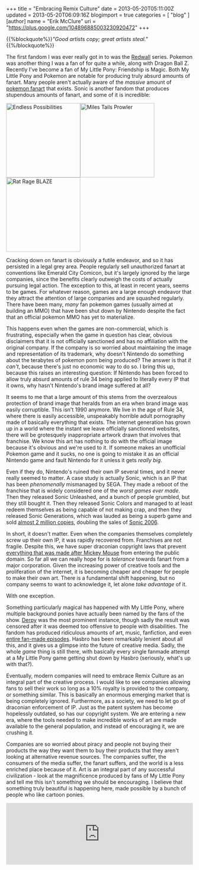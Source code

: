+++
title = "Embracing Remix Culture"
date = 2013-05-20T05:11:00Z
updated = 2013-05-20T06:09:16Z
blogimport = true 
categories = [ "blog" ]
[author]
	name = "Erik McClure"
	uri = "https://plus.google.com/104896885003230920472"
+++

{{%blockquote%}}*"Good artists copy; great artists steal."*{{%/blockquote%}}

The first fandom I was ever really got in to was the [Redwall](https://en.wikipedia.org/wiki/Redwall) series. Pokemon was another thing I was a fan of for quite a while, along with Dragon Ball Z. Recently I've become a fan of My Little Pony: Friendship is Magic. Both My Little Pony and Pokemon are notable for producing truly absurd amounts of fanart. Many people aren't actually aware of the *massive* amount of [pokemon fanart](http://chillysundance.deviantart.com/art/To-Each-Their-own-Ends-Cover-368357065) that exists. Sonic is another fandom that produces stupendous amounts of fanart, and some of it is incredible: 

<a href="http://thatsonicblog.tumblr.com/post/42472807101/thatsonicblog-endless-possibilities-kitosan"><img src="https://gs1.wac.edgecastcdn.net/8019B6/data.tumblr.com/tumblr_maov08123h1rzy01ro1_500.png" alt="Endless Possibilities" height="200px" /></a><a href="http://www.newgrounds.com/art/view/megawolf77/miles-tails-prowler"><img src="http://art.ngfiles.com/images/24/megawolf77_miles-tails-prowler.png" alt="Miles Tails Prowler" height="200px" /></a><a href="http://robaato.deviantart.com/art/Rat-Rage-BLAZE-341526657"><img src="http://fc01.deviantart.net/fs70/f/2012/341/f/8/f8f6dbc6acf239fb3da21007a42baa8f-d5nc3nl.png" alt="Rat Rage BLAZE" height="200px" /> </a>

Cracking down on fanart is obviously a futile endeavor, and so it has persisted in a legal grey area. People regularly sell unauthorized fanart at conventions like Emerald City Comicon, but it's largely ignored by the large companies, since the benefits clearly outweigh the costs of actually pursuing legal action. The exception to this, at least in recent years, seems to be games. For whatever reason, games are a large enough endeavor that they attract the attention of large companies and are squashed regularly. There have been many, *many* fan pokemon games (usually aimed at building an MMO) that have been shut down by Nintendo despite the fact that an official pokemon MMO has yet to materialize.  

This happens even when the games are non-commercial, which is frustrating, especially when the game in question has clear, obvious disclaimers that it is not officially sanctioned and has no affiliation with the original company. If the company is so worried about maintaining the image and representation of its trademark, why doesn't Nintendo do something about the terabytes of pokemon porn being produced? The answer is that *it can't*, because there's just no economic way to do so. I bring this up, because this raises an interesting question: If Nintendo has been forced to allow truly absurd amounts of rule 34 being applied to literally every IP that it owns, why hasn't Nintendo's brand image suffered at all? 

It seems to me that a large amount of this stems from the overzealous protection of brand image that heralds from an era when brand image was easily corruptible. This isn't 1990 anymore. We live in the age of Rule 34, where there is easily accessible, unspeakably horrible adult pornography made of basically everything that exists. The internet generation has grown up in a world where the instant we leave officially sanctioned websites, there will be grotesquely inappropriate artwork drawn that involves that franchise. We know this art has nothing to do with the official image because it's obvious and we're used to it. If someone makes an unofficial Pokemon game and it sucks, no one is going to mistake it as an official Nintendo game and fault Nintendo for it unless it gets *really big*. 

Even if they do, Nintendo's ruined their own IP several times, and it never really seemed to matter. A case study is actually Sonic, which is an IP that has been *phenomenally* mismanaged by SEGA. They made a reboot of the franchise that is widely considered one of the *worst games ever made*. Then they released Sonic Unleashed, and a bunch of people grumbled, but they still bought it. Then they released Sonic Colors and managed to at least redeem themselves as being capable of not making crap, and then they released Sonic Generations, which was lauded as being a superb game and sold [almost 2 million copies](http://www.examiner.com/article/sega-reveals-sales-data-for-sonic-generations-yakuza-dead-souls-and-more), doubling the sales of [Sonic 2006](http://www.vgchartz.com/game/70440/sonic-the-hedgehog/). 

In short, it doesn't matter. Even when the companies themselves completely screw up their own IP, it was rapidly recovered from. Franchises are not fragile. Despite this, we have super draconian copyright laws that prevent [everything that was made after Mickey Mouse](https://en.wikipedia.org/wiki/Mickey_mouse_law) from entering the public domain. So far all we can really hope for is *tolerance* towards fanart from a major corporation. Given the increasing power of creative tools and the proliferation of the internet, it is becoming cheaper and cheaper for people to make their own art. There is a fundamental shift happening, but no company seems to want to acknowledge it, let alone *take advantage* of it. 

With one exception. 

Something particularly magical has happened with My Little Pony, where multiple background ponies have actually been named by the fans of the show. [Derpy](http://mlp.wikia.com/wiki/Derpy) was the most prominent instance, though sadly the result was censored after it was deemed too offensive to people with disabilities. The fandom has produced ridiculous amounts of art, music, fanfiction, and even [entire fan-made episodes](http://www.youtube.com/watch?v=do6RDSwaWek). Hasbro has been remarkably lenient about all this, and it gives us a glimpse into the future of creative media. Sadly, the whole *game* thing is still there, with basically every single fanmade attempt at a My Little Pony game getting shut down by Hasbro (seriously, what's up with that?).  

Eventually, modern companies will need to embrace Remix Culture as an integral part of the creative process. I would like to see companies allowing fans to sell their work so long as a 10% royalty is provided to the company, or something similar. This is basically an enormous emerging market that is being completely ignored. Furthermore, as a society, we need to let go of draconian enforcement of IP. Just as the patent system has become hopelessly outdated, so has our copyright system. We are entering a new era, where the tools needed to make incredible works of art are made available to the general population, and instead of encouraging it, we are crushing it. 

Companies are so worried about piracy and people not buying their products the way they want them to buy their products that they aren't looking at alternative revenue sources. The companies suffer, the consumers of the media suffer, the fanart suffers, and the world is a less enriched place because of it. Art is an integral part of any successful civilization - look at the magnificence produced by fans of My Little Pony and tell me this isn't something we should be encouraging. I believe that something truly beautiful is happening here, made possible by a bunch of people who like cartoon ponies. 



<iframe width="100%" height="166" scrolling="no" frameborder="no" src="https://w.soundcloud.com/player/?url=http%3A%2F%2Fapi.soundcloud.com%2Ftracks%2F86408231"></iframe>

<a href="http://aeronjvl.deviantart.com/art/Fluttershy-s-freaky-knowledge-of-Knitting-341489981"><img src="http://th07.deviantart.net/fs70/200H/i/2012/341/5/2/fluttershy_s_freaky_knowledge_of____knitting__by_aeronjvl-d5nbbct.jpg" style="padding:0" alt=""/></a><a href="http://aeronjvl.deviantart.com/art/Fluttershy-Oh-yes-372565950"><img src="http://th04.deviantart.net/fs71/200H/i/2013/139/c/1/fluttershy___oh__yes__by_aeronjvl-d65tdq6.jpg" style="padding:0" alt=""/></a><a href="http://jggjqm522.deviantart.com/art/Windy-Day-370596920"><img src="http://th08.deviantart.net/fs71/200H/i/2013/129/b/f/windy_day_by_jggjqm522-d64n6ew.jpg" style="padding:0" alt=""/></a><a href="http://antiander.deviantart.com/art/RD-365833647"><img src="http://th04.deviantart.net/fs71/200H/f/2013/105/d/8/rd_by_antiander-d61t31r.png" style="padding:0" alt=""/></a><a href="http://suikuzu.deviantart.com/art/Apples-372391462"><img src="http://th06.deviantart.net/fs70/200H/f/2013/138/b/d/apples_by_suikuzu-d65pn3a.png" style="padding:0" alt=""/></a><a href="http://britishstarr.deviantart.com/art/Are-ya-thinkin-what-I-m-thinkin-371561179"><img src="http://th04.deviantart.net/fs70/200H/f/2013/133/3/c/are_ya_thinkin__what_i_m_thinkin___by_britishstarr-d657ufv.png" style="padding:0" alt=""/></a><a href="http://geomancing.deviantart.com/art/Sleepy-Belle-371681611"><img src="http://th03.deviantart.net/fs70/200H/i/2013/134/3/8/sleepy_belle_by_geomancing-d65afd7.png" style="padding:0" alt=""/></a><a href="http://handsockz.deviantart.com/art/Sleepy-Octy-360537629"><img src="http://th07.deviantart.net/fs71/200H/i/2013/079/9/5/sleepy_octy_by_handsockz-d5ynkm5.png" style="padding:0" alt=""/></a><a href="http://soapie-solar.deviantart.com/art/HURRRAaahhh-353458901"><img src="http://th06.deviantart.net/fs71/200H/f/2013/041/a/6/hurrraaahhh_____by_soapie_solar-d5ufumt.jpg" alt=""/></a><a href="http://ponykillerx.deviantart.com/art/Meh-370390567"><img src="http://th04.deviantart.net/fs71/200H/f/2013/128/9/c/meh_by_ponykillerx-d64ir6v.png" style="padding:0" alt=""/></a><a href="http://chibi-jen-hen.deviantart.com/art/Seafoam-305152074"><img src="http://th02.deviantart.net/fs70/200H/i/2012/150/0/a/sea____something_by_chibi_jen_hen-d51ogui.jpg" style="padding:0" alt=""/></a><a href="http://huussii.deviantart.com/art/MLP-Hop-Skip-and-JUMP-369888282"><img src="http://th01.deviantart.net/fs70/200H/i/2013/125/2/9/mlp___hop__skip_and_jump__by_huussii-d647zmi.png" style="padding:0" alt=""/></a><a href="http://joieart.deviantart.com/art/Flowerdash-369337767"><img src="http://th04.deviantart.net/fs70/200H/f/2013/122/f/b/flowerdash_by_joieart-d63w6uf.jpg" style="padding:0" alt=""/></a><a href="http://huussii.deviantart.com/art/MLP-Lone-Denizen-of-Everfree-352021473"><a href="http://alasou.deviantart.com/art/Bunny-Babs-Seed-366394856"><img src="http://th01.deviantart.net/fs70/200H/f/2013/108/5/a/bunny_babs_seed_by_alasou-d62542w.png" style="padding:0" alt=""/></a><img src="http://th02.deviantart.net/fs70/200H/i/2013/067/1/b/mlp___lone_denizen_of_everfree_by_huussii-d5tl1i9.png" style="padding:0" alt=""/></a><a href="http://tyruas.deviantart.com/art/String-Pony-and-Low-Frequency-Sound-Pony-361027920"><img src="http://th02.deviantart.net/fs70/200H/i/2013/081/f/b/string_pony_and_low_frequency_sound_pony_by_tyruas-d5yy2xc.png" style="padding:0" alt=""/></a><a href="http://mewball.deviantart.com/art/Everfree-Forest-369336574"><img src="http://th01.deviantart.net/fs71/200H/i/2013/122/8/8/everfree_forest_by_mewball-d63w5xa.png" style="padding:0" alt=""/></a><a href="http://ruhje.deviantart.com/art/What-is-this-place-325033866"><img src="http://th04.deviantart.net/fs70/200H/f/2012/247/d/0/what_is_this_place____by_ruhje-d5dilqi.jpg" style="padding:0" alt=""/></a><a href="http://harwicks-art.deviantart.com/art/One-for-All-323928585"><img src="http://th06.deviantart.net/fs70/200H/f/2012/241/2/d/one_for_all____by_harwicks_art-d5cuww9.jpg" style="padding:0" alt=""/></a><a href="http://alasou.deviantart.com/art/Fun-time-with-Princess-and-CMC-366270169"><img src="http://th04.deviantart.net/fs71/200H/i/2013/107/b/d/fun_time_with_princess_and_cmc_by_alasou-d622fvd.png" style="padding:0" alt=""/></a><a href="http://alasou.deviantart.com/art/Nightmare-Night-Powder-360772900"><img src="http://th01.deviantart.net/fs71/200H/i/2013/080/8/e/nightmare_night_powder_by_alasou-d5ysm5g.png" style="padding:0" alt=""/></a><a href="http://csimadmax.deviantart.com/art/mom-235495562"><img src="http://th08.deviantart.net/fs71/200H/i/2011/197/5/6/mom_by_csimadmax-d3w7hje.png" style="padding:0" alt=""/></a><a href="http://huussii.deviantart.com/art/MLP-Mirror-Pond-356978109"><img src="http://th01.deviantart.net/fs70/200H/i/2013/060/c/3/mlp___mirror_pond_by_huussii-d5wja2l.png" style="padding:0" alt=""/></a><a href="http://huussii.deviantart.com/art/MLP-And-the-Best-Pet-Won-366793766"><img src="http://th02.deviantart.net/fs71/200H/i/2013/110/6/1/mlp___and_the_best_pet_won_by_huussii-d62dnvq.png" style="padding:0" alt=""/></a><a href="http://gign-3208.deviantart.com/art/Octavia-332075395"><img src="http://th00.deviantart.net/fs71/200H/f/2012/286/c/f/octavia_by_gign_3208-d5hpj0j.png" style="padding:0" alt=""/></a><a href="http://awsdemlp.deviantart.com/art/MLP-Fluttershy-345558590"><img src="http://th08.deviantart.net/fs70/200H/i/2012/364/a/b/_mlp__fluttershy_by_awsdemlp-d5pqipq.png" style="padding:0" alt=""/></a><a href="http://ziom05.deviantart.com/art/Trixie-I-won-t-lie-anymore-297624571"><img src="http://th06.deviantart.net/fs70/200H/f/2012/112/9/4/trixie___i_won__t_lie_anymore____by_ziom05-d4x74l7.jpg" style="padding:0" alt=""/></a><a href="http://ziom05.deviantart.com/art/The-Ancient-Elements-of-Harmony-330658121"><img src="http://th09.deviantart.net/fs70/200H/i/2012/278/9/7/the_ancient_elements_of_harmony_by_ziom05-d5gv5ft.jpg" style="padding:0" alt=""/></a><a href="http://fedte.deviantart.com/art/The-Crystal-Empire-354681015?q=favby%3Ablackhole12%2F1127787&qo=166"><img src="http://th03.deviantart.net/fs70/200H/i/2013/050/3/7/the_crystal_empire_by_fedte-d5v61mf.jpg" style="padding:0" alt=""/></a><a href="http://vest.deviantart.com/art/Dare-347715785"><img src="http://th01.deviantart.net/fs71/200H/f/2013/009/7/2/dare_by_vest-d5r0r7t.jpg" style="padding:0" alt=""/></a><a href="http://huussii.deviantart.com/art/MLP-The-Unsung-End-362486615"><img src="http://th07.deviantart.net/fs70/200H/i/2013/089/8/5/mlp___the_unsung_end_by_huussii-d5ztcgn.png" style="padding:0" alt=""/></a><a href="http://azenge.deviantart.com/art/Lost-Letter-320445102"><img src="http://th01.deviantart.net/fs70/200H/i/2012/231/b/d/lost_letter_by_azenge-d5as90u.png" style="padding:0" alt=""/></a><a href="http://tsurime.deviantart.com/art/oh-to-fly-336360447"><img src="http://th05.deviantart.net/fs70/200H/f/2012/311/4/1/oh_to_fly_by_tsurime-d5k9ddr.jpg" style="padding:0" alt=""/></a><a href="http://sanraia.deviantart.com/art/let-s-fly-to-the-castle-365442651"><img src="http://th02.deviantart.net/fs71/200H/f/2013/103/6/c/let_s_fly_to_the_castle_by_sanraia-d61kpcr.png" style="padding:0" alt=""/></a><a href="http://limreiart.deviantart.com/art/Innocence-281281931"><img src="http://th01.deviantart.net/fs71/200H/i/2012/024/2/2/innocence_by_limreiart-d4nguiz.jpg" style="padding:0" alt=""/></a><a href="http://atryl.deviantart.com/art/Forest-Picnic-366467710"><img src="http://th05.deviantart.net/fs71/200H/i/2013/108/1/e/forest_picnic_by_atryl-d626oam.png" style="padding:0" alt=""/></a><a href="http://saturnspace.deviantart.com/art/Celestial-Crevasse-336338443"><img src="http://th05.deviantart.net/fs70/200H/f/2012/311/b/0/celestial_crevasse_by_saturnspace-d5k8wej.png" style="padding:0" alt=""/></a><a href="http://nyarmarr.deviantart.com/art/Request-315278430"><img src="http://th06.deviantart.net/fs70/200H/i/2012/199/e/6/request_by_nyarmarr-d57pie6.png" style="padding:0" alt=""/></a><a href="http://brony2you.deviantart.com/art/Above-The-Clouds-306814184"><img src="http://th04.deviantart.net/fs70/200H/i/2012/159/2/4/above_the_clouds_by_brony2you-d52o3c8.png" style="padding:0" alt=""/></a><a href="http://aeronjvl.deviantart.com/art/The-Road-Less-Travelled-331966068"><img src="http://th00.deviantart.net/fs71/200H/i/2012/291/7/e/the_road_less_travelled_by_aeronjvl-d5hn6no.jpg" style="padding:0" alt=""/></a><a href="http://tsitra360.deviantart.com/art/Dashing-Heights-342230071"><img src="http://th08.deviantart.net/fs71/200H/i/2012/345/1/f/dashing_heights_by_tsitra360-d5nr6ev.jpg" style="padding:0" alt=""/></a>
